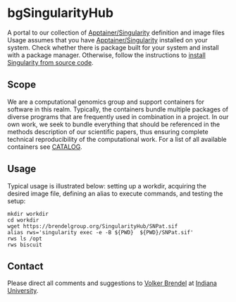 # bgSingularityHub
A portal to our collection of [Apptainer/Singularity](https://apptainer.org/) definition and image files
Usage assumes that you have [Apptainer/Singularity](https://apptainer.org/) installed on your system.
Check whether there is package built for your system and install with a package manager.
Otherwise, follow the instructions to [install Singularity from source code](https://apptainer.org/user-docs/master/quick_start.html#quick-installation-steps).


## Scope
We are a computational genomics group and support containers for software in
this realm.
Typically, the containers bundle multiple packages of diverse programs that are
frequently used in combination in a project.
In our own work, we seek to bundle everything that should be referenced in the
methods description of our scientific papers, thus ensuring complete technical
reproducibility of the computational work.
For a list of all available containers see [CATALOG](./CATALOG.md).

## Usage
Typical usage is illustrated below: setting up a workdir, acquiring the
desired image file, defining an alias to execute commands, and testing the
setup:

```
mkdir workdir
cd workdir
wget https://brendelgroup.org/SingularityHub/SNPat.sif 
alias rws='singularity exec -e -B ${PWD}  ${PWD}/SNPat.sif'
rws ls /opt
rws biscuit
```

## Contact

Please direct all comments and suggestions to
[Volker Brendel](<mailto:vbrendel@indiana.edu>)
at [Indiana University](http://brendelgroup.org/).
